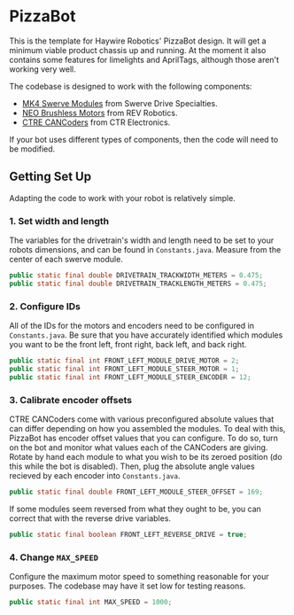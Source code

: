 # PizzaBot
This is the template for Haywire Robotics' PizzaBot design. It will get a minimum viable product chassis up and running. At the moment it also contains some features for limelights and AprilTags, although those aren't working very well.

The codebase is designed to work with the following components:
- [MK4 Swerve Modules](https://www.swervedrivespecialties.com/products/mk4-swerve-module?variant=39376675012721) from Swerve Drive Specialties.
- [NEO Brushless Motors](https://www.revrobotics.com/rev-21-1650/) from REV Robotics.
- [CTRE CANCoders](https://store.ctr-electronics.com/cancoder/) from CTR Electronics.

If your bot uses different types of components, then the code will need to be modified.

## Getting Set Up
Adapting the code to work with your robot is relatively simple.
### 1. Set width and length
The variables for the drivetrain's width and length need to be set to your robots dimensions, and can be found in `Constants.java`. Measure from the center of each swerve module.
```java
public static final double DRIVETRAIN_TRACKWIDTH_METERS = 0.475;
public static final double DRIVETRAIN_TRACKLENGTH_METERS = 0.475;
```
### 2. Configure IDs
All of the IDs for the motors and encoders need to be configured in `Constants.java`. Be sure that you have accurately identified which modules you want to be the front left, front right, back left, and back right.
```java
public static final int FRONT_LEFT_MODULE_DRIVE_MOTOR = 2;
public static final int FRONT_LEFT_MODULE_STEER_MOTOR = 1;
public static final int FRONT_LEFT_MODULE_STEER_ENCODER = 12; 
```
### 3. Calibrate encoder offsets
CTRE CANCoders come with various preconfigured absolute values that can differ depending on how you assembled the modules. To deal with this, PizzaBot has encoder offset values that you can configure. To do so, turn on the bot and monitor what values each of the CANCoders are giving. Rotate by hand each module to what you wish to be its zeroed position (do this while the bot is disabled). Then, plug the absolute angle values recieved by each encoder into `Constants.java`.
```java
public static final double FRONT_LEFT_MODULE_STEER_OFFSET = 169;
```
If some modules seem reversed from what they ought to be, you can correct that with the reverse drive variables.
```java
public static final boolean FRONT_LEFT_REVERSE_DRIVE = true;
```
### 4. Change `MAX_SPEED`
Configure the maximum motor speed to something reasonable for your purposes. The codebase may have it set low for testing reasons.
```java
public static final int MAX_SPEED = 1000;
```